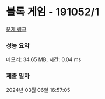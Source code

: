 # 블록 게임 - 191052/1 

[문제 링크](https://level.goorm.io/exam/191052/%EB%B8%94%EB%A1%9D-%EA%B2%8C%EC%9E%84/quiz/1) 

### 성능 요약

메모리: 34.65 MB, 시간: 0.04 ms

### 제출 일자

2024년 03월 06일 16:57:05

